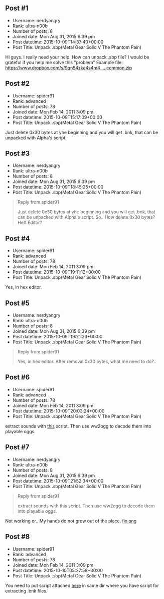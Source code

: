 ## Post #1
- Username: nerdyangry
- Rank: ultra-n00b
- Number of posts: 8
- Joined date: Mon Aug 31, 2015 6:39 pm
- Post datetime: 2015-10-09T14:37:40+00:00
- Post Title: Unpack .sbp(Metal Gear Solid V The Phantom Pain)

Hi guys. I really need your help. How can unpack .sbp file? 
I would be grateful if you help me solve this "problem"
Example file: 
[https://www.dropbox.com/s/9qn54zke4s4m4 ... common.zip](https://www.dropbox.com/s/9qn54zke4s4m4pc/vox_player_common.zip)
## Post #2
- Username: spider91
- Rank: advanced
- Number of posts: 78
- Joined date: Mon Feb 14, 2011 3:09 pm
- Post datetime: 2015-10-09T15:17:09+00:00
- Post Title: Unpack .sbp(Metal Gear Solid V The Phantom Pain)

Just delete 0x30 bytes at yhe beginning and you will get .bnk, that can be unpacked with Alpha's script.
## Post #3
- Username: nerdyangry
- Rank: ultra-n00b
- Number of posts: 8
- Joined date: Mon Aug 31, 2015 6:39 pm
- Post datetime: 2015-10-09T18:45:25+00:00
- Post Title: Unpack .sbp(Metal Gear Solid V The Phantom Pain)

> Reply from spider91
>
> Just delete 0x30 bytes at yhe beginning and you will get .bnk, that can be unpacked with Alpha's script.
So.. How delete 0x30 bytes? HeX Editor?
## Post #4
- Username: spider91
- Rank: advanced
- Number of posts: 78
- Joined date: Mon Feb 14, 2011 3:09 pm
- Post datetime: 2015-10-09T19:11:12+00:00
- Post Title: Unpack .sbp(Metal Gear Solid V The Phantom Pain)

Yes, in hex editor.
## Post #5
- Username: nerdyangry
- Rank: ultra-n00b
- Number of posts: 8
- Joined date: Mon Aug 31, 2015 6:39 pm
- Post datetime: 2015-10-09T19:21:23+00:00
- Post Title: Unpack .sbp(Metal Gear Solid V The Phantom Pain)

> Reply from spider91
>
> Yes, in hex editor.
After removal 0x30 bytes, what me need to do?..
## Post #6
- Username: spider91
- Rank: advanced
- Number of posts: 78
- Joined date: Mon Feb 14, 2011 3:09 pm
- Post datetime: 2015-10-09T20:03:24+00:00
- Post Title: Unpack .sbp(Metal Gear Solid V The Phantom Pain)

extract sounds with [this](http://forum.xentax.com/viewtopic.php?f=13&t=4450&p=89662#p89662) script. Then use ww2ogg to decode them into playable oggs.
## Post #7
- Username: nerdyangry
- Rank: ultra-n00b
- Number of posts: 8
- Joined date: Mon Aug 31, 2015 6:39 pm
- Post datetime: 2015-10-09T21:52:34+00:00
- Post Title: Unpack .sbp(Metal Gear Solid V The Phantom Pain)

> Reply from spider91
>
> extract sounds with this script. Then use ww2ogg to decode them into playable oggs.

Not working or.. My hands do not grow out of the place.
[fix.png](https://xentaxbackup.github.io/file/9841_fix.png)
## Post #8
- Username: spider91
- Rank: advanced
- Number of posts: 78
- Joined date: Mon Feb 14, 2011 3:09 pm
- Post datetime: 2015-10-10T05:27:58+00:00
- Post Title: Unpack .sbp(Metal Gear Solid V The Phantom Pain)

You need to put script attached [here](http://forum.xentax.com/viewtopic.php?f=13&p=69577#p69577) in same dir where you have script for extracting .bnk files.
